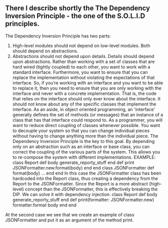 ## There I describe shortly the The Dependency Inversion Principle - the one of the S.O.L.I.D principles.

The Dependency Inversion Principle has two parts:
1) High-level modules should not depend on low-level modules. Both should depend on abstractions.
2) Abstractions should not depend upon details. Details should depend upon abstractions.
Rather than working with a set of classes that are hard wired (tightly coupled) to each other, you want to work with a standard interface. Furthermore, you want to ensure that you can replace the implementation without violating the expectations of that interface. So, if you’re working with an interface and you want to be able to replace it, then you need to ensure that you are only working with the interface and never with a concrete implementation. That is, the code that relies on the interface should only ever know about the interface. It should not know about any of the specific classes that implement the interface.
As an aside, in object oriented programming, an 'interface' generally defines the set of methods (or messages) that an instance of a class that has that interface could respond to. As a programmer, you will want to reduce direct coupling of classes whenever possible. You want to decouple your system so that you can change individual pieces without having to change anything more than the individual piece. The Dependency Inversion Principle is the key to this goal. By depending only on an abstraction such as an interface or base class, you can correct the coupling of the various parts of the system. This allows you to re-compose the system with different implementations.
EXAMPLE: 
class Report
  def body
     generate_reporty_stuff
  end
  def print
     JSONFormatter.new.format(body)
  end
end
class JSONFormatter
  def format(body)
     ...
  end
end
In this case the JSONFormatter class has been hardcoded into the Report class, thus creating a dependency from the Report to the JSONFormatter. Since the Report is a more abstract (high-level) concept than the JSONFormatter, this is effectively breaking the DIP.
We can solve it with dependency injection:
class Report
  def body
     generate_reporty_stuff
  end
  def print(formatter: JSONFormatter.new)
     formatter.format body
  end
end

At the second case we see that we create an example of class JSONFormatter and put it as an argument of the method print. 